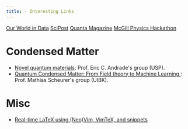 ```yaml
---
title: - Interesting Links
---
```


[Our World in Data](https://ourworldindata.org/)
[SciPost](https://scipost.org/)
[Quanta Magazine](https://www.quantamagazine.org/) 
[McGill Physics Hackathon](https://www.physics.mcgill.ca/hackathon/)

<h1>Condensed Matter</h1>

 * <a target="_blank" href="https://sites.google.com/site/castroeandrade/"> Novel quantum materials</a>: Prof. Eric C. Andrade's group (USP).
 * <a target="_blank" href="https://www.uibk.ac.at/th-physik/mscheurer/index.html.en"> Quantum Condensed Matter:
From Field theory to Machine Learning </a>: Prof. Mathias Scheurer's group (UIBK).

<h1>Misc</h1>

* <a target ="_blank"  href="https://www.ejmastnak.com/tutorials/vim-latex/intro/"> Real-time LaTeX using (Neo)Vim, VimTeX, and snippets </a>
<!--
<h1>Misc</h1> 


<!-- <hr noshade> -->
<!--
* <a target="_blank" href="https://www.connectedpapers.com/">Connected Papers</a>:
useful tool for exploring relevant related papers;

* <a target="_blank" href="https://paperscape.org/">Paperscape</a>:
a map of all pre-prints on arxiv. Sorting in the category by "age" presents an interesting overview of recent academic production;

* <a target="_blank" href="https://www.quantamagazine.org/">Quanta Magazine</a>:
my favorite media for science communication;

* <a target="_banlk" href="https://www.physics.mcgill.ca/hackathon/"> McGill Physics Hackathon</a>: great opportunity to practice your coding skills and have fun with friends - old or new ones! As an example, we created this project about the <a target="_banlk" href="https://mcgill3body.github.io"> Three Body problem </a> with relativistic corrections (props to Felipe for the idea and for being an awesome leader!) in the 2021 edition.

<hr style="border: 1px solid" noshade>
--!>
<!--
<h1>Non-physics (directly) related topics</h1>

<ul>
  <li> <a target="_blank" href="https://historyofphilosophy.net/">History of Philosophy without any gaps</a>: A beautiful initiative by Prof. Peter Adamson from LMU and King's College to display the history of knowledge (ancient, medieval and modern philosophy).
  </li>
    <li> <a target="_blank" href="http://brazil-on-guitar.de/tabs.html">Baden Powell's collection</a>: If you play guitar and happen to enjoy brazilian music, here you can find all transcripts for Baden's discography. This <a target="_blank" href="https://chordsandtabs.pagesperso-orange.fr/">website </a> is also quite good. 
  </li>
  </ul>
 -->
